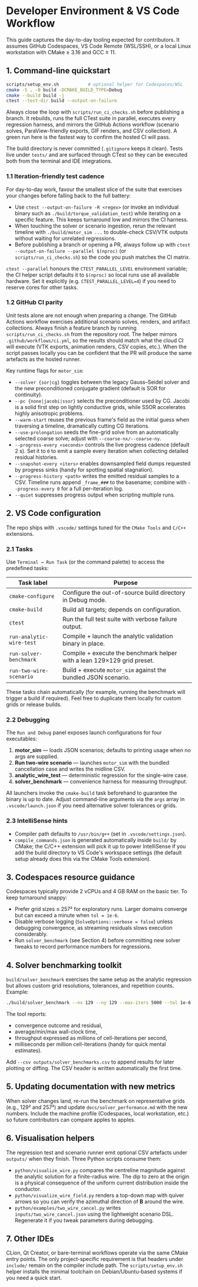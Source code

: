 # Developer Environment & VS Code Workflow

This guide captures the day-to-day tooling expected for contributors. It assumes
GitHub Codespaces, VS Code Remote (WSL/SSH), or a local Linux workstation with
CMake ≥ 3.16 and GCC ≥ 11.

## 1. Command-line quickstart

```bash
scripts/setup_env.sh           # optional helper for Codespaces/WSL
cmake -S . -B build -DCMAKE_BUILD_TYPE=Debug
cmake --build build -j
ctest --test-dir build --output-on-failure
```

Always close the loop with `scripts/run_ci_checks.sh` before publishing a
branch. It rebuilds, runs the full CTest suite in parallel, executes every
regression harness, and mirrors the GitHub Actions workflow (scenario solves,
ParaView-friendly exports, GIF renders, and CSV collection). A green run here is
the fastest way to confirm the hosted CI will pass.

The build directory is never committed (`.gitignore` keeps it clean). Tests live
under `tests/` and are surfaced through CTest so they can be executed both from
the terminal and IDE integrations.

### 1.1 Iteration-friendly test cadence

For day-to-day work, favour the smallest slice of the suite that exercises your
changes before falling back to the full battery:

* Use `ctest --output-on-failure -R <regex>` (or invoke an individual binary
  such as `./build/torque_validation_test`) while iterating on a specific
  feature. This keeps turnaround low and mirrors the CI harness.
* When touching the solver or scenario ingestion, rerun the relevant timeline
  with `./build/motor_sim ...` to double-check CSV/VTK outputs without waiting
  for unrelated regressions.
* Before publishing a branch or opening a PR, always follow up with
  `ctest --output-on-failure --parallel $(nproc)` (or
  `scripts/run_ci_checks.sh`) so the code you push matches the CI matrix.

`ctest --parallel` honours the `CTEST_PARALLEL_LEVEL` environment variable; the
CI helper script defaults it to `$(nproc)` so local runs use all available
hardware. Set it explicitly (e.g. `CTEST_PARALLEL_LEVEL=4`) if you need to
reserve cores for other tasks.

### 1.2 GitHub CI parity

Unit tests alone are not enough when preparing a change. The GitHub Actions
workflow exercises additional scenario solves, renders, and artifact
collections. Always finish a feature branch by running `scripts/run_ci_checks.sh`
from the repository root. The helper mirrors `.github/workflows/ci.yml`, so the
results should match what the cloud CI will execute (VTK exports, animation
renders, CSV copies, etc.). When the script passes locally you can be confident
that the PR will produce the same artefacts as the hosted runner.

Key runtime flags for `motor_sim`:

* `--solver {sor|cg}` toggles between the legacy Gauss–Seidel solver and the new preconditioned conjugate gradient (default is
  SOR for continuity).
* `--pc {none|jacobi|ssor}` selects the preconditioner used by CG. Jacobi is a solid first step on lightly conductive grids,
  while SSOR accelerates highly anisotropic problems.
* `--warm-start` reuses the previous frame's field as the initial guess when traversing a timeline, dramatically cutting CG
  iterations.
* `--use-prolongation` seeds the fine-grid solve from an automatically selected coarse solve; adjust with `--coarse-nx/--coarse-ny`.
* `--progress-every <seconds>` controls the live progress cadence (default 2 s). Set it to `0` to emit a sample every iteration
  when collecting detailed residual histories.
* `--snapshot-every <iters>` enables downsampled field dumps requested by progress sinks (handy for spotting spatial stagnation).
* `--progress-history <path>` writes the emitted residual samples to a CSV. Timeline runs append `_frame_###` to the basename;
  combine with `--progress-every 0` for a full per-iteration log.
* `--quiet` suppresses progress output when scripting multiple runs.

## 2. VS Code configuration

The repo ships with `.vscode/` settings tuned for the `CMake Tools` and `C/C++`
extensions.

### 2.1 Tasks

Use `Terminal → Run Task` (or the command palette) to access the predefined
tasks:

| Task label               | Purpose                                                                  |
| ------------------------ | ------------------------------------------------------------------------ |
| `cmake-configure`        | Configure the out-of-source build directory in Debug mode.               |
| `cmake-build`            | Build all targets; depends on configuration.                             |
| `ctest`                  | Run the full test suite with verbose failure output.                     |
| `run-analytic-wire-test` | Compile + launch the analytic validation binary in place.                |
| `run-solver-benchmark`   | Compile + execute the benchmark helper with a lean 129×129 grid preset. |
| `run-two-wire-scenario`  | Build + execute `motor_sim` against the bundled JSON scenario.           |

These tasks chain automatically (for example, running the benchmark will trigger
a build if required). Feel free to duplicate them locally for custom grids or
release builds.

### 2.2 Debugging

The `Run and Debug` panel exposes launch configurations for four executables:

1. **motor_sim** — loads JSON scenarios; defaults to printing usage when no args are supplied.
2. **Run two-wire scenario** — launches `motor_sim` with the bundled cancellation case and writes the midline CSV.
3. **analytic_wire_test** — deterministic regression for the single-wire case.
4. **solver_benchmark** — convenience harness for measuring throughput.

All launchers invoke the `cmake-build` task beforehand to guarantee the binary is
up to date. Adjust command-line arguments via the `args` array in
`.vscode/launch.json` if you need alternative solver tolerances or grids.

### 2.3 IntelliSense hints

* Compiler path defaults to `/usr/bin/g++` (set in `.vscode/settings.json`).
* `compile_commands.json` is generated automatically inside `build/` by CMake;
  the C/C++ extension will pick it up to power IntelliSense if you add the build
  directory to VS Code's workspace settings (the default setup already does this
  via the CMake Tools extension).

## 3. Codespaces resource guidance

Codespaces typically provide 2 vCPUs and 4 GB RAM on the basic tier. To keep
turnaround snappy:

* Prefer grid sizes ≤ 257² for exploratory runs. Larger domains converge but can
  exceed a minute when `tol = 1e-6`.
* Disable verbose logging (`SolveOptions::verbose = false`) unless debugging
  convergence, as streaming residuals slows execution considerably.
* Run `solver_benchmark` (see Section 4) before committing new solver tweaks to
  record performance numbers for regressions.

## 4. Solver benchmarking toolkit

`build/solver_benchmark` exercises the same setup as the analytic regression but
allows custom grid resolutions, tolerances, and repetition counts. Example:

```bash
./build/solver_benchmark --nx 129 --ny 129 --max-iters 5000 --tol 1e-6 --repeats 5
```

The tool reports:

* convergence outcome and residual,
* average/min/max wall-clock time,
* throughput expressed as millions of cell-iterations per second,
* milliseconds per million cell-iterations (handy for quick mental estimates).

Add `--csv outputs/solver_benchmarks.csv` to append results for later plotting or
diffing. The CSV header is written automatically the first time.

## 5. Updating documentation with new metrics

When solver changes land, re-run the benchmark on representative grids (e.g.,
129² and 257²) and update `docs/solver_performance.md` with the new numbers.
Include the machine profile (Codespaces, local workstation, etc.) so future
contributors can compare apples to apples.

## 6. Visualisation helpers

The regression test and scenario runner emit optional CSV artefacts under
`outputs/` when they finish. Three Python scripts consume them:

* `python/visualize_wire.py` compares the centreline magnitude against the
  analytic solution for a finite-radius wire. The dip to zero at the origin is a
  physical consequence of the uniform current distribution inside the conductor.
* `python/visualize_wire_field.py` renders a top-down map with quiver arrows so
  you can verify the azimuthal direction of **B** around the wire.
* `python/examples/two_wire_cancel.py` writes `inputs/two_wire_cancel.json` using
  the lightweight scenario DSL. Regenerate it if you tweak parameters during
  debugging.

## 7. Other IDEs

CLion, Qt Creator, or bare-terminal workflows operate via the same CMake entry
points. The only project-specific requirement is that headers under `include/`
remain on the compiler include path. The `scripts/setup_env.sh` helper installs
the minimal toolchain on Debian/Ubuntu-based systems if you need a quick start.

